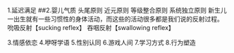 1.延迟满足
##2.婴儿气质
    头尾原则
    近元原则
    等级整合原则
    系统独立原则
新生儿一出生就有一些习惯性的身体活动，而这些的活动很多都是我们说的反射过程。
吮吸反射【sucking reflex】
吞咽反射【swallowing reflex】


    
3.情感依恋
4.咿呀学语
5.性别认同
6.游戏人间
7.学习方式
8.行为塑造

